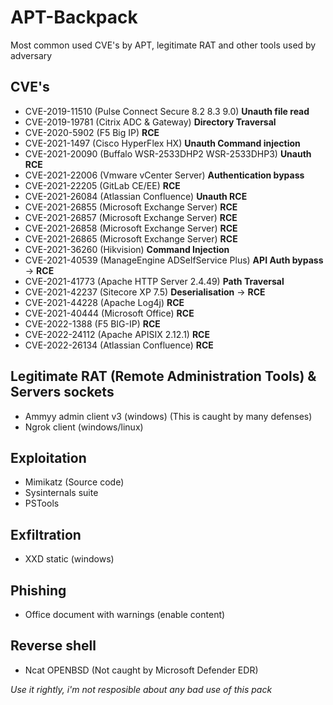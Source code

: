 # APT-Backpack
Most common used CVE's by APT, legitimate RAT and other tools used by adversary

## CVE's

- CVE-2019-11510 (Pulse Connect Secure 8.2 8.3 9.0)          **Unauth file read**          
- CVE-2019-19781 (Citrix ADC & Gateway)                      **Directory Traversal**
- CVE-2020-5902  (F5 Big IP)                                 **RCE**
- CVE-2021-1497  (Cisco HyperFlex HX)                        **Unauth Command injection**
- CVE-2021-20090 (Buffalo WSR-2533DHP2 WSR-2533DHP3)         **Unauth RCE**
- CVE-2021-22006 (Vmware vCenter Server)                     **Authentication bypass**
- CVE-2021-22205 (GitLab CE/EE)                              **RCE**
- CVE-2021-26084 (Atlassian Confluence)                      **Unauth RCE**
- CVE-2021-26855 (Microsoft Exchange Server)                 **RCE**
- CVE-2021-26857 (Microsoft Exchange Server)                 **RCE**
- CVE-2021-26858 (Microsoft Exchange Server)                 **RCE**
- CVE-2021-26865 (Microsoft Exchange Server)                 **RCE**
- CVE-2021-36260 (Hikvision)                                 **Command Injection**
- CVE-2021-40539 (ManageEngine ADSelfService Plus)           **API Auth bypass** -> **RCE** 
- CVE-2021-41773 (Apache HTTP Server 2.4.49)                 **Path Traversal**
- CVE-2021-42237 (Sitecore XP 7.5)                           **Deserialisation** -> **RCE**
- CVE-2021-44228 (Apache Log4j)                              **RCE**
- CVE-2021-40444 (Microsoft Office)                          **RCE**
- CVE-2022-1388  (F5 BIG-IP)                                 **RCE**
- CVE-2022-24112 (Apache APISIX 2.12.1)                      **RCE**
- CVE-2022-26134 (Atlassian Confluence)                      **RCE**

## Legitimate RAT (Remote Administration Tools) & Servers sockets

- Ammyy admin client v3 (windows) (This is caught by many defenses)
- Ngrok client (windows/linux)

## Exploitation 

- Mimikatz (Source code)
- Sysinternals suite
- PSTools

## Exfiltration

- XXD static (windows)

## Phishing

- Office document with warnings (enable content)

## Reverse shell

- Ncat OPENBSD (Not caught by Microsoft Defender EDR)

*Use it rightly, i'm not resposible about any bad use of this pack*
